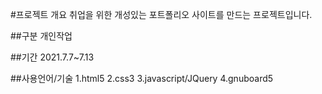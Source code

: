 #프로젝트 개요
취업을 위한 개성있는 포트폴리오 사이트를 만드는 프로젝트입니다.

##구분
개인작업

##기간
2021.7.7~7.13

##사용언어/기술
1.html5
2.css3
3.javascript/JQuery
4.gnuboard5